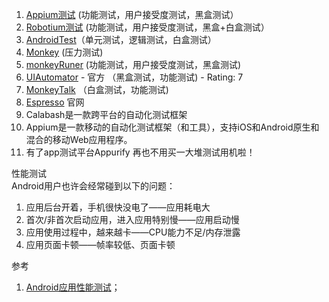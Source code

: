   1. [Appium测试](http://www.open-open.com/lib/view/open1404378881608.html#_label0) (功能测试，用户接受度测试，黑盒测试）
  2. [Robotium测试](http://www.open-open.com/lib/view/open1404378881608.html#_label1) (功能测试，用户接受度测试，黑盒+白盒测试）
  3. [AndroidTest](http://www.open-open.com/lib/view/open1404378881608.html#_label2)（单元测试，逻辑测试，白盒测试）
  4. [Monkey](http://www.open-open.com/lib/view/open1404378881608.html#_label3) (压力测试)
  5. [monkeyRuner](http://www.open-open.com/lib/view/open1404378881608.html#_label4) (功能测试，用户接受度测试，黑盒测试)
  6. [UIAutomator](http://www.open-open.com/lib/view/open1404378881608.html#_label5) - 官方 （黑盒测试，功能测试) - Rating: 7
  7. [MonkeyTalk](http://www.open-open.com/lib/view/open1404378881608.html#_label6) （白盒测试，功能测试)
  8. [Espresso](https://code.google.com/p/android-test-kit/wiki/Espresso) 官网
  9. Calabash是一款跨平台的自动化测试框架
  10. Appium是一款移动的自动化测试框架（和工具），支持iOS和Android原生和混合的移动Web应用程序。
  11. 有了app测试平台Appurify  再也不用买一大堆测试用机啦！
  
  
性能测试  
Android用户也许会经常碰到以下的问题：  
1. 应用后台开着，手机很快没电了——应用耗电大
2. 首次/非首次启动应用，进入应用特别慢——应用启动慢
3. 应用使用过程中，越来越卡——CPU能力不足/内存泄露
4. 应用页面卡顿——帧率较低、页面卡顿
 
参考
1. [Android应用性能测试](http://www.cnblogs.com/mliangchen/p/5125114.html)；